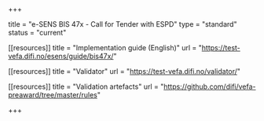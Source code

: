 +++

title = "e-SENS BIS 47x - Call for Tender with ESPD"
type = "standard"
status = "current"

[[resources]]
title = "Implementation guide (English)"
url = "https://test-vefa.difi.no/esens/guide/bis47x/"

[[resources]]
title = "Validator"
url = "https://test-vefa.difi.no/validator/"

[[resources]]
title = "Validation artefacts"
url = "https://github.com/difi/vefa-preaward/tree/master/rules"

+++
